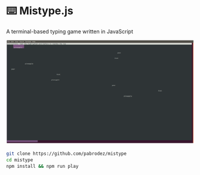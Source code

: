 # ⌨️ Mistype.js

A terminal-based typing game written in JavaScript

![mistype.png](./mistype.png)

```bash
git clone https://github.com/pabrodez/mistype
cd mistype
npm install && npm run play
```